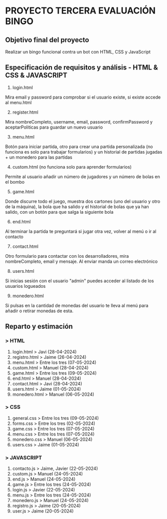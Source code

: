 # PROYECTO TERCERA EVALUACIÓN BINGO

## Objetivo final del proyecto
Realizar un bingo funcional contra un bot con HTML, CSS y JavaScript

## Especificación de requisitos y análisis - HTML & CSS & JAVASCRIPT

1. login.html
   
Mira email y password para comprobar si el usuario existe, si existe accede al menu.html

2. register.html
   
Mira nombreCompleto, username, email, password, confirmPassword y aceptarPoliticas para guardar un nuevo usuario

3. menu.html

Botón para iniciar partida, otro para crear una partida personalizada (no funciona es solo para trabajar formularios) y un historial de partidas jugadas + un monedero para las partidas

4. custom.html (no funciona solo para aprender formularios) 

Permite al usuario añadir un número de jugadores y un número de bolas en el bombo
   
5. game.html

Donde discurre todo el juego, muestra dos cartones (uno del usuario y otro de la máquina), la bola que ha salido y el historial de bolas que ya han salido, con un botón para que salga la siguiente bola

6. end.html

Al terminar la partida te preguntará si jugar otra vez, volver al menú o ir al contacto

7. contact.html

Otro formulario para contactar con los desarrolladores, mira nombreCompleto, email y mensaje. Al enviar manda un correo electrónico

8. users.html

Si inicias sesión con el usuario "admin" puedes acceder al listado de los usuarios logueados

9. monedero.html

Si pulsas en la cantidad de monedas del usuario te lleva al menú para añadir o retirar monedas de esta.
   

## Reparto y estimación
### > HTML

1. login.html > Javi (28-04-2024)
2. registro.html > Jaime (26-04-2024)
3. menu.html > Entre los tres (07-05-2024)
4. custom.html > Manuel (28-04-2024)
5. game.html > Entre los tres (09-05-2024)
6. end.html > Manuel (28-04-2024)
7. contact.html > Javi (28-04-2024)
8. users.html > Jaime (01-05-2024)
9. monedero.html > Manuel (06-05-2024)

### > CSS

1. general.css > Entre los tres (09-05-2024)
2. forms.css > Entre los tres (02-05-2024)
3. game.css > Entre los tres (07-05-2024)
4. menu.css > Entre los tres (07-05-2024)
5. monedero.css > Manuel (06-05-2024)
6. users.css > Jaime (01-05-2024)

### > JAVASCRIPT

1. contacto.js > Jaime, Javier (22-05-2024)
2. custom.js > Manuel (24-05-2024)
3. end.js > Manuel (24-05-2024)
4. game.js > Entre los tres (24-05-2024)
5. login.js > Javier (22-05-2024)
6. menu.js > Entre los tres (24-05-2024)
7. monedero.js > Manuel (24-05-2024)
8. registro.js > Jaime (20-05-2024)
9. user.js > Jaime (20-05-2024)

